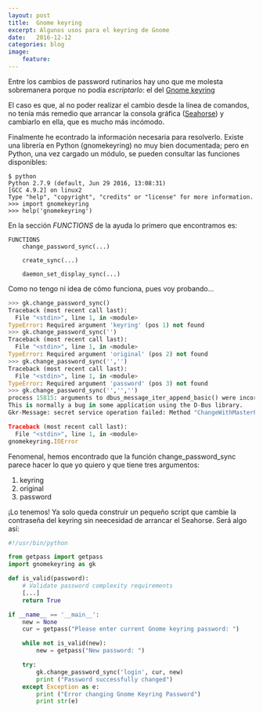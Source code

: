 ```yaml
---
layout: post
title:  Gnome keyring
excerpt: Algunos usos para el keyring de Gnome
date:   2016-12-12
categories: blog
image:
    feature:
---
```

Entre los cambios de password rutinarios hay uno que me molesta sobremanera porque no podía _escriptarlo_: el del [Gnome keyring]

El caso es que, al no poder realizar el cambio desde la línea de comandos, no tenía más remedio que arrancar la consola gráfica ([Seahorse]) y cambiarlo en ella, que es mucho más incómodo.

Finalmente he econtrado la información necesaria para resolverlo. Existe una librería en Python (gnomekeyring) no muy bien documentada; pero en Python, una vez cargado un módulo, se pueden consultar las funciones disponibles:

```shell
$ python
Python 2.7.9 (default, Jun 29 2016, 13:08:31) 
[GCC 4.9.2] on linux2
Type "help", "copyright", "credits" or "license" for more information.
>>> import gnomekeyring
>>> help('gnomekeyring')
```

En la sección *FUNCTIONS* de la ayuda lo primero que encontramos es:

```shell
FUNCTIONS
    change_password_sync(...)
    
    create_sync(...)
    
    daemon_set_display_sync(...)
```

Como no tengo ni idea de cómo funciona, pues voy probando...

```python
>>> gk.change_password_sync()
Traceback (most recent call last):
  File "<stdin>", line 1, in <module>
TypeError: Required argument 'keyring' (pos 1) not found
>>> gk.change_password_sync('')
Traceback (most recent call last):
  File "<stdin>", line 1, in <module>
TypeError: Required argument 'original' (pos 2) not found
>>> gk.change_password_sync('','')
Traceback (most recent call last):
  File "<stdin>", line 1, in <module>
TypeError: Required argument 'password' (pos 3) not found
>>> gk.change_password_sync('','','')
process 15815: arguments to dbus_message_iter_append_basic() were incorrect, assertion "_dbus_check_is_valid_path (*string_p)" failed in file ../../dbus/dbus-message.c line 2681.
This is normally a bug in some application using the D-Bus library.
Gkr-Message: secret service operation failed: Method "ChangeWithMasterPassword" with signature "(oayays)(oayays)" on interface "org.gnome.keyring.InternalUnsupportedGuiltRiddenInterface" doesn't exist

Traceback (most recent call last):
  File "<stdin>", line 1, in <module>
gnomekeyring.IOError
```

Fenomenal, hemos encontrado que la función change_password_sync parece hacer lo que yo quiero y que tiene tres argumentos:

1. keyring
2. original
3. password

¡Lo tenemos! Ya solo queda construir un pequeño script que cambie la contraseña del keyring sin neecesidad de arrancar el Seahorse. Será algo así:

```python
#!/usr/bin/python

from getpass import getpass
import gnomekeyring as gk

def is_valid(password):
    # Validate password complexity requirements
    [...]
    return True

if __name__ == '__main__':
    new = None
    cur = getpass("Please enter current Gnome keyring password: ")

    while not is_valid(new):
        new = getpass("New password: ")

    try:
        gk.change_password_sync('login', cur, new)
        print ("Password successfully changed")
    except Exception as e:
        print ("Error changing Gnome Keyring Password")
        print str(e)
```

[Gnome keyring]: https://wiki.gnome.org/Projects/GnomeKeyring
[Seahorse]: https://wiki.gnome.org/Apps/Seahorse
